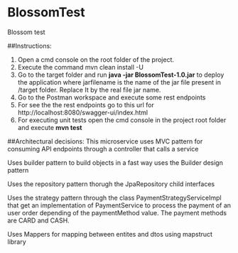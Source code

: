 # BlossomTest
Blossom test

##Instructions:
1. Open a cmd console on the root folder of the project.
2. Execute the command mvn clean install -U
3. Go to the target folder and run **java -jar BlossomTest-1.0.jar** to deploy the application where jarfilename is the name of the jar file present in /target folder. Replace It by the real file jar name.
4. Go to the Postman workspace and execute some rest endpoints
5. For see the the rest endpoints go to this url for http://localhost:8080/swagger-ui/index.html
6. For executing unit tests open the cmd console in the project root folder and execute **mvn test**

##Architectural decisions:
This microservice uses MVC pattern for consuming API endpoints through a controller that calls a service

Uses builder pattern to build objects in a fast way uses the Builder design pattern

Uses the repository pattern thorugh the JpaRepository child interfaces

Uses the strategy pattern through the class PaymentStrategyServiceImpl that get an implementation of PaymentService to process the payment of an user order depending of the paymentMethod value. The payment methods are CARD and CASH.

Uses Mappers for mapping between entites and dtos using mapstruct library